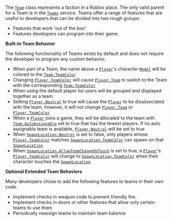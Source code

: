 The [`Team`](https://create.roblox.com/docs/reference/engine/classes/Team) class represents a faction in a Roblox place. The only valid
parent for a Team is in the [`Teams`](https://create.roblox.com/docs/reference/engine/classes/Teams) service. Teams offer a range of
features that are useful to developers that can be divided into two rough
groups:

- Features that work 'out of the box'
- Features developers can program into their game.

**Built-in Team Behavior**

The following functionality of Teams exists by default and does not require
the developer to program any custom behavior.

- When part of a Team, the name above a [`Player`](https://create.roblox.com/docs/reference/engine/classes/Player)'s character
[`Model`](https://create.roblox.com/docs/reference/engine/classes/Model) will be colored to the [`Team.TeamColor`](https://create.roblox.com/docs/reference/engine/classes/Team#TeamColor)
- Changing [`Player.TeamColor`](https://create.roblox.com/docs/reference/engine/classes/Player#TeamColor) will cause [`Player.Team`](https://create.roblox.com/docs/reference/engine/classes/Player#Team) to switch
to the Team with the corresponding [`Team.TeamColor`](https://create.roblox.com/docs/reference/engine/classes/Team#TeamColor)
- When using the default player list users will be grouped and displayed
together as a team
- Setting [`Player.Neutral`](https://create.roblox.com/docs/reference/engine/classes/Player#Neutral) to true will cause the [`Player`](https://create.roblox.com/docs/reference/engine/classes/Player) to be
disassociated with the team, however, it will not change [`Player.Team`](https://create.roblox.com/docs/reference/engine/classes/Player#Team)
or [`Player.TeamColor`](https://create.roblox.com/docs/reference/engine/classes/Player#TeamColor)
- When a [`Player`](https://create.roblox.com/docs/reference/engine/classes/Player) joins a game, they will be allocated to the team with
[`Team.AutoAssignable`](https://create.roblox.com/docs/reference/engine/classes/Team#AutoAssignable) set to true that has the fewest players. If no
auto assignable team is available, [`Player.Neutral`](https://create.roblox.com/docs/reference/engine/classes/Player#Neutral) will be set to
true
- When [`SpawnLocation.Neutral`](https://create.roblox.com/docs/reference/engine/classes/SpawnLocation#Neutral) is set to false, only players whose
[`Player.TeamColor`](https://create.roblox.com/docs/reference/engine/classes/Player#TeamColor) matches [`SpawnLocation.TeamColor`](https://create.roblox.com/docs/reference/engine/classes/SpawnLocation#TeamColor) can spawn
on that [`SpawnLocation`](https://create.roblox.com/docs/reference/engine/classes/SpawnLocation)
- When [`SpawnLocation.AllowTeamChangeOnTouch`](https://create.roblox.com/docs/reference/engine/classes/SpawnLocation#AllowTeamChangeOnTouch) is set to true, a
[`Player`](https://create.roblox.com/docs/reference/engine/classes/Player)'s [`Player.TeamColor`](https://create.roblox.com/docs/reference/engine/classes/Player#TeamColor) will change to
[`SpawnLocation.TeamColor`](https://create.roblox.com/docs/reference/engine/classes/SpawnLocation#TeamColor) when their character touches the
[`SpawnLocation`](https://create.roblox.com/docs/reference/engine/classes/SpawnLocation)

**Optional Extended Team Behaviors**

Many developers chose to add the following features to teams in their own
code.

- Implement checks in weapon code to prevent friendly fire.
- Implement checks in doors or other features that allow only certain teams to
use them
- Periodically reassign teams to maintain team balance
